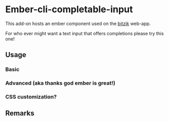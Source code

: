 # Ember-cli-completable-input

This add-on hosts an ember component used on the [bitzik](www.bitzik.com) web-app. 

For who ever might want a text input that offers completions please try this one!

## Usage

### Basic

### Advanced (aka thanks god ember is great!)

### CSS customization?

## Remarks

